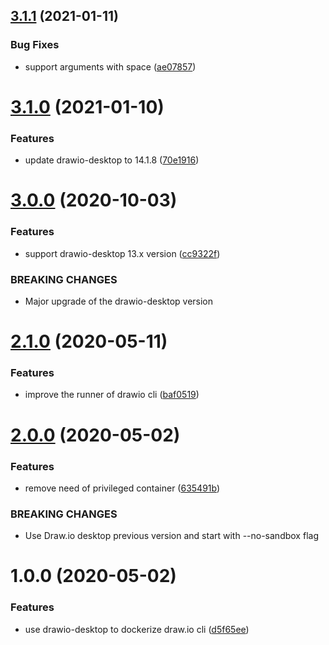 ## [3.1.1](http://github.com/rlespinasse/drawio-cli/compare/3.1.0...3.1.1) (2021-01-11)


### Bug Fixes

* support arguments with space ([ae07857](http://github.com/rlespinasse/drawio-cli/commit/ae07857c5be2e2b02d41fee150483f4a701d25a8))

# [3.1.0](http://github.com/rlespinasse/drawio-cli/compare/3.0.0...3.1.0) (2021-01-10)


### Features

* update drawio-desktop to 14.1.8 ([70e1916](http://github.com/rlespinasse/drawio-cli/commit/70e1916338a6e67f2ad54f216dab5a7b7b3ade7b))

# [3.0.0](http://github.com/rlespinasse/drawio-cli/compare/2.1.0...3.0.0) (2020-10-03)


### Features

* support drawio-desktop 13.x version ([cc9322f](http://github.com/rlespinasse/drawio-cli/commit/cc9322faf9aa7b84a413bfb36c431568559f48d8))


### BREAKING CHANGES

* Major upgrade of the drawio-desktop version

# [2.1.0](http://github.com/rlespinasse/drawio-cli/compare/2.0.0...2.1.0) (2020-05-11)


### Features

* improve the runner of drawio cli ([baf0519](http://github.com/rlespinasse/drawio-cli/commit/baf0519d59384a79525464c1d1118fe15da7e3a2))

# [2.0.0](http://github.com/rlespinasse/drawio-cli/compare/1.0.0...2.0.0) (2020-05-02)


### Features

* remove need of privileged container ([635491b](http://github.com/rlespinasse/drawio-cli/commit/635491b13fb3a01e2b20f7d185a244e3ce6efa16))


### BREAKING CHANGES

* Use Draw.io desktop previous version
and start with --no-sandbox flag

# 1.0.0 (2020-05-02)


### Features

* use drawio-desktop to dockerize draw.io cli ([d5f65ee](http://github.com/rlespinasse/drawio-cli/commit/d5f65ee375c2c83e372f5b28fc607cc90c2c7c97))
